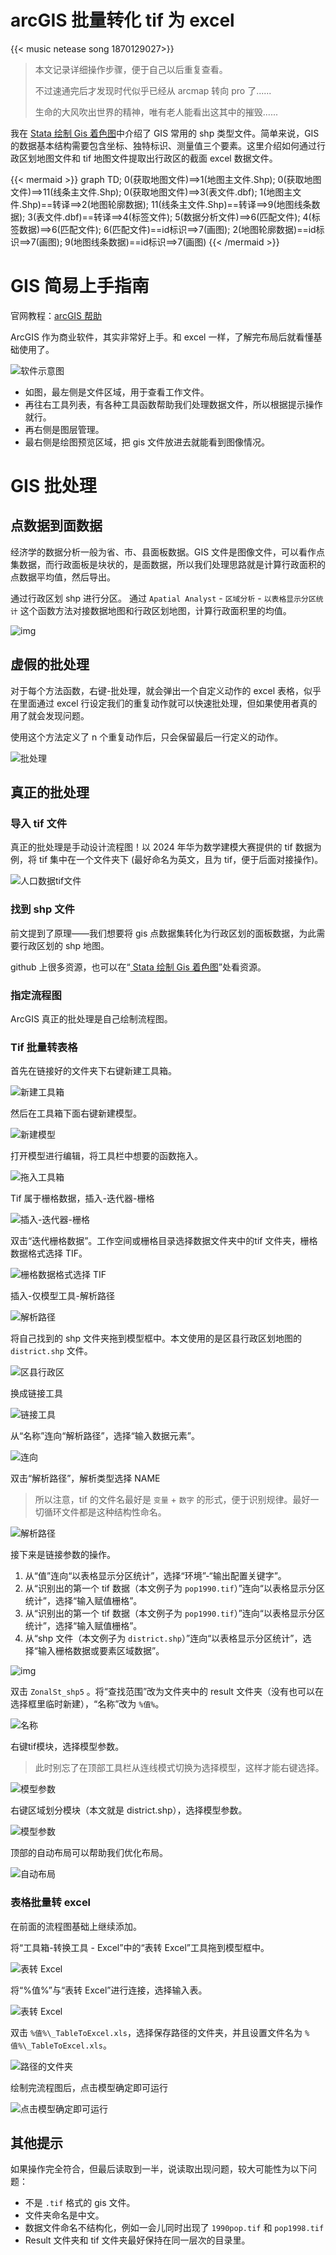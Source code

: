 #  arcGIS 批量转化 tif 为 excel

{{< music netease song 1870129027>}} 

>本文记录详细操作步骤，便于自己以后重复查看。
>
>不过速通完后才发现时代似乎已经从 arcmap 转向 pro 了......
>
>生命的大风吹出世界的精神，唯有老人能看出这其中的摧毁......

我在 [ Stata 绘制 Gis 着色图](https://blog.huaxiangshan.com/zh-cn/posts/statagis/)中介绍了 GIS 常用的 shp 类型文件。简单来说，GIS 的数据基本结构需要包含坐标、独特标识、测量值三个要素。这里介绍如何通过行政区划地图文件和 tif 地图文件提取出行政区的截面 excel 数据文件。

{{< mermaid >}}
graph TD; 
0(获取地图文件)==>1(地图主文件.Shp); 
0(获取地图文件)==>11(线条主文件.Shp);
0(获取地图文件)==>3(表文件.dbf); 
1(地图主文件.Shp)==转译==>2(地图轮廓数据);
11(线条主文件.Shp)==转译==>9(地图线条数据);
3(表文件.dbf)==转译==>4(标签文件); 
5(数据分析文件)==>6(匹配文件); 
4(标签数据)==>6(匹配文件); 6(匹配文件)==id标识==>7(画图); 
2(地图轮廓数据)==id标识==>7(画图); 
9(地图线条数据)==id标识==>7(画图)
{{< /mermaid >}} 



# GIS 简易上手指南

官网教程：[arcGIS 帮助](https://pro.arcgis.com/zh-cn/pro-app/latest/help/main/welcome-to-the-arcgis-pro-app-help.htm)

ArcGIS 作为商业软件，其实非常好上手。和 excel 一样，了解完布局后就看懂基础使用了。

![软件示意图](/img/arcGIS.zh-cn-20240923153250443.webp)

- 如图，最左侧是文件区域，用于查看工作文件。
- 再往右工具列表，有各种工具函数帮助我们处理数据文件，所以根据提示操作就行。
- 再右侧是图层管理。
- 最右侧是绘图预览区域，把 gis 文件放进去就能看到图像情况。

# GIS 批处理

## 点数据到面数据

经济学的数据分析一般为省、市、县面板数据。GIS 文件是图像文件，可以看作点集数据，而行政面板是块状的，是面数据，所以我们处理思路就是计算行政面积的点数据平均值，然后导出。

通过行政区划 shp 进行分区。
通过 `Apatial Analyst` - `区域分析` - `以表格显示分区统计` 这个函数方法对接数据地图和行政区划地图，计算行政面积里的均值。

![img](/img/arcGIS.zh-cn-20240923154317568.webp)


## 虚假的批处理

对于每个方法函数，右键-批处理，就会弹出一个自定义动作的 excel 表格，似乎在里面通过 excel 行设定我们的重复动作就可以快速批处理，但如果使用者真的用了就会发现问题。

使用这个方法定义了 n 个重复动作后，只会保留最后一行定义的动作。

![批处理](/img/arcGIS.zh-cn-20240923155140485.webp)

## 真正的批处理

### 导入 tif 文件

真正的批处理是手动设计流程图！以 2024 年华为数学建模大赛提供的 tif 数据为例，将 tif 集中在一个文件夹下 (最好命名为英文，且为 tif，便于后面对接操作)。

![人口数据tif文件](/img/arcGIS.zh-cn-20240925111328464.webp)

### 找到 shp 文件

前文提到了原理——我们想要将 gis 点数据集转化为行政区划的面板数据，为此需要行政区划的 shp 地图。

github 上很多资源，也可以在“[ Stata 绘制 Gis 着色图](https://blog.huaxiangshan.com/zh-cn/posts/statagis/)”处看资源。

### 指定流程图

ArcGIS 真正的批处理是自己绘制流程图。

### Tif 批量转表格

首先在链接好的文件夹下右键新建工具箱。

![新建工具箱](/img/arcGIS.zh-cn-20240925112642775.webp)

然后在工具箱下面右键新建模型。

![新建模型](/img/arcGIS.zh-cn-20240925112729074.webp)

打开模型进行编辑，将工具栏中想要的函数拖入。

![拖入工具箱](/img/arcGIS.zh-cn-20240925113051718.webp)

Tif 属于栅格数据，插入-迭代器-栅格

![插入-迭代器-栅格](/img/arcGIS.zh-cn-20240925113609908.webp)

双击“迭代栅格数据”。工作空间或栅格目录选择数据文件夹中的tif 文件夹，栅格数据格式选择 TIF。

![栅格数据格式选择 TIF](/img/arcGIS.zh-cn-20240925113808126.webp)

插入-仅模型工具-解析路径

![解析路径](/img/arcGIS.zh-cn-20240925113904528.webp)

将自己找到的 shp 文件夹拖到模型框中。本文使用的是区县行政区划地图的 `district.shp` 文件。

![区县行政区](/img/arcGIS.zh-cn-20240925114033696.webp)

换成链接工具

![链接工具](/img/arcGIS.zh-cn-20240925114207152.webp)

从“名称”连向“解析路径”，选择“输入数据元素”。

![连向](/img/arcGIS.zh-cn-20240925114320208.webp)

双击“解析路径”，解析类型选择 NAME

>所以注意，tif 的文件名最好是 `变量` + `数字` 的形式，便于识别规律。最好一切循环文件都是这种结构性命名。

![解析路径](/img/arcGIS.zh-cn-20240925114530352.webp)

接下来是链接参数的操作。

1. 从“值”连向“以表格显示分区统计”，选择“环境”-“输出配置关键字”。
2. 从“识别出的第一个 tif 数据（本文例子为 `pop1990.tif`）”连向“以表格显示分区统计”，选择“输入赋值栅格”。
2. 从“识别出的第一个 tif 数据（本文例子为 `pop1990.tif`）”连向“以表格显示分区统计”，选择“输入赋值栅格”。
3. 从“shp 文件（本文例子为 `district.shp`）”连向“以表格显示分区统计”，选择“输入栅格数据或要素区域数据”。

![img](/img/arcGIS.zh-cn-20240925114744988.webp)

双击 `ZonalSt_shp5` 。将“查找范围”改为文件夹中的 result 文件夹（没有也可以在选择框里临时新建），“名称”改为 `%值%`。

![名称](/img/arcGIS.zh-cn-20240925115208041.webp)

右键tif模块，选择模型参数。

>此时别忘了在顶部工具栏从连线模式切换为选择模型，这样才能右键选择。

![模型参数](/img/arcGIS.zh-cn-20240925115531431.webp)

右键区域划分模块（本文就是 district.shp），选择模型参数。

![模型参数](/img/arcGIS.zh-cn-20240925115734046.webp)

顶部的自动布局可以帮助我们优化布局。

![自动布局](/img/arcGIS.zh-cn-20240925115801305.webp)
### 表格批量转 excel

在前面的流程图基础上继续添加。

将“工具箱-转换工具 - Excel”中的“表转 Excel”工具拖到模型框中。

![表转 Excel](/img/arcGIS.zh-cn-20240925115924493.webp)

将“%值%”与“表转 Excel”进行连接，选择输入表。

![表转 Excel](/img/arcGIS.zh-cn-20240925120016912.webp)

双击 `%值%\_TableToExcel.xls`，选择保存路径的文件夹，并且设置文件名为 `%值%\_TableToExcel.xls`。

![路径的文件夹](/img/arcGIS.zh-cn-20240925120246941.webp)

绘制完流程图后，点击模型确定即可运行

![点击模型确定即可运行](/img/arcGIS.zh-cn-20240925120948913.webp)

## 其他提示

如果操作完全符合，但最后读取到一半，说读取出现问题，较大可能性为以下问题：

- 不是 `.tif` 格式的 gis 文件。
- 文件夹命名是中文。
- 数据文件命名不结构化，例如一会儿同时出现了 `1990pop.tif` 和 `pop1998.tif`
- Result 文件夹和 tif 文件夹最好保持在同一层次的目录里。

